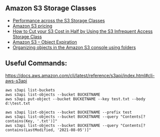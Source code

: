 ## Amazon S3 Storage Classes
 - [Performance across the S3 Storage Classes](https://aws.amazon.com/s3/storage-classes/)
 - [Amazon S3 pricing](https://aws.amazon.com/s3/pricing/)
 - [How to Cut your S3 Cost in Half by Using the S3 Infrequent Access Storage Class](https://www.concurrencylabs.com/blog/save-money-using-s3-infrequent-access/)
 - [Amazon S3 – Object Expiration](https://aws.amazon.com/blogs/aws/amazon-s3-object-expiration/)
 - [Organizing objects in the Amazon S3 console using folders](https://docs.aws.amazon.com/AmazonS3/latest/userguide/using-folders.html)

## Useful Commands:
https://docs.aws.amazon.com/cli/latest/reference/s3api/index.html#cli-aws-s3api
```
aws s3api list-buckets
aws s3api list-objects --bucket BUCKETNAME
aws s3api put-object --bucket BUCKETNAME --key test.txt --body d:\test.txt

aws s3api list-objects --bucket BUCKETNAME --prefix test
aws s3api list-objects --bucket BUCKETNAME --query "Contents[?contains(Key, '.txt')]"
aws s3api list-objects --bucket BUCKETNAME --query "Contents[?contains(LastModified, '2021-08-05')]"
```
